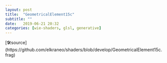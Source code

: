 ```yaml
---
layout: post
title:  "GeometricalElement15c"
subtitle: ""
date:   2019-06-21 20:32
categories: [wie-shaders, glsl, generative]
---
```

<section>
	<canvas class="glslCanvas" data-fragment-url="https://raw.githubusercontent.com/elkraneo/shaders/develop/GeometricalElement15c.frag">
	</canvas>
</section>
[🛠source](https://github.com/elkraneo/shaders/blob/develop/GeometricalElement15c.frag)